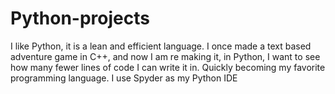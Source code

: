 # Python-projects
I like Python, it is a lean and efficient language. I once made a text based adventure game in C++, and now I am re making it, in Python, I want to see how many fewer lines of code I can write it in. Quickly becoming my favorite programming language.
I use Spyder as my Python IDE


